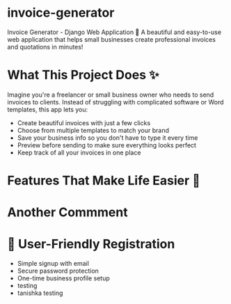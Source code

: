 # invoice-generator
Invoice Generator - Django Web Application 💼
A beautiful and easy-to-use web application that helps small businesses create professional invoices and quotations in minutes!

# What This Project Does ✨
Imagine you're a freelancer or small business owner who needs to send invoices to clients. Instead of struggling with complicated software or Word templates, this app lets you:

* Create beautiful invoices with just a few clicks
* Choose from multiple templates to match your brand
* Save your business info so you don't have to type it every time
* Preview before sending to make sure everything looks perfect
* Keep track of all your invoices in one place

# Features That Make Life Easier 🚀

# Another Commment
  
# 👤 User-Friendly Registration
* Simple signup with email
* Secure password protection
* One-time business profile setup
* testing
* tanishka testing
